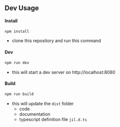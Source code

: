 ## Dev Usage

#### Install
```sh
npm install
```
 - clone this repository and run this command

#### Dev
```sh
npm run dev
```
 - this will start a dev server on http://localhost:8080

#### Build
```sh
npm run build
```
 - this will update the `dist` folder
    - code
    - documentation
    - typescript definition file `jil.d.ts`
